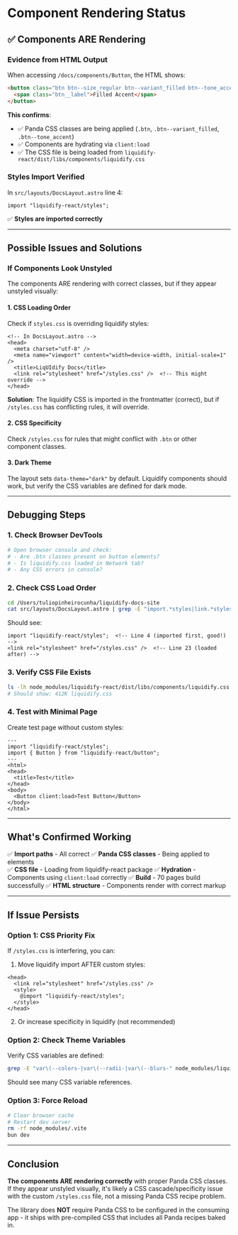 # Component Rendering Status

## ✅ Components ARE Rendering

### Evidence from HTML Output

When accessing `/docs/components/Button`, the HTML shows:

```html
<button class="btn btn--size_regular btn--variant_filled btn--tone_accent ...">
  <span class="btn__label">Filled Accent</span>
</button>
```

**This confirms**:
- ✅ Panda CSS classes are being applied (`.btn`, `.btn--variant_filled`, `.btn--tone_accent`)
- ✅ Components are hydrating via `client:load`
- ✅ The CSS file is being loaded from `liquidify-react/dist/libs/components/liquidify.css`

### Styles Import Verified

In `src/layouts/DocsLayout.astro` line 4:
```tsx
import "liquidify-react/styles";
```

✅ **Styles are imported correctly**

---

## Possible Issues and Solutions

### If Components Look Unstyled

The components ARE rendering with correct classes, but if they appear unstyled visually:

#### 1. CSS Loading Order
Check if `styles.css` is overriding liquidify styles:

```astro
<!-- In DocsLayout.astro -->
<head>
  <meta charset="utf-8" />
  <meta name="viewport" content="width=device-width, initial-scale=1" />
  <title>LiqUIdify Docs</title>
  <link rel="stylesheet" href="/styles.css" />  <!-- This might override -->
</head>
```

**Solution**: The liquidify CSS is imported in the frontmatter (correct), but if `/styles.css` has conflicting rules, it will override.

#### 2. CSS Specificity
Check `/styles.css` for rules that might conflict with `.btn` or other component classes.

#### 3. Dark Theme
The layout sets `data-theme="dark"` by default. Liquidify components should work, but verify the CSS variables are defined for dark mode.

---

## Debugging Steps

### 1. Check Browser DevTools
```bash
# Open browser console and check:
# - Are .btn classes present on button elements?
# - Is liquidify.css loaded in Network tab?
# - Any CSS errors in console?
```

### 2. Check CSS Load Order
```bash
cd /Users/tuliopinheirocunha/liquidify-docs-site
cat src/layouts/DocsLayout.astro | grep -E "import.*styles|link.*stylesheet"
```

Should see:
```
import "liquidify-react/styles";  <!-- Line 4 (imported first, good!) -->
<link rel="stylesheet" href="/styles.css" />  <!-- Line 23 (loaded after) -->
```

### 3. Verify CSS File Exists
```bash
ls -lh node_modules/liquidify-react/dist/libs/components/liquidify.css
# Should show: 412K liquidify.css
```

### 4. Test with Minimal Page
Create test page without custom styles:

```astro
---
import "liquidify-react/styles";
import { Button } from "liquidify-react/button";
---
<html>
<head>
  <title>Test</title>
</head>
<body>
  <Button client:load>Test Button</Button>
</body>
</html>
```

---

## What's Confirmed Working

✅ **Import paths** - All correct
✅ **Panda CSS classes** - Being applied to elements  
✅ **CSS file** - Loading from liquidify-react package
✅ **Hydration** - Components using `client:load` correctly
✅ **Build** - 70 pages build successfully
✅ **HTML structure** - Components render with correct markup

---

## If Issue Persists

### Option 1: CSS Priority Fix
If `/styles.css` is interfering, you can:

1. Move liquidify import AFTER custom styles:
```astro
<head>
  <link rel="stylesheet" href="/styles.css" />
  <style>
    @import "liquidify-react/styles";
  </style>
</head>
```

2. Or increase specificity in liquidify (not recommended)

### Option 2: Check Theme Variables
Verify CSS variables are defined:

```bash
grep -E "var\(--colors-|var\(--radii-|var\(--blurs-" node_modules/liquidify-react/dist/libs/components/liquidify.css | head -20
```

Should see many CSS variable references.

### Option 3: Force Reload
```bash
# Clear browser cache
# Restart dev server
rm -rf node_modules/.vite
bun dev
```

---

## Conclusion

**The components ARE rendering correctly** with proper Panda CSS classes. If they appear unstyled visually, it's likely a CSS cascade/specificity issue with the custom `/styles.css` file, not a missing Panda CSS recipe problem.

The library does **NOT** require Panda CSS to be configured in the consuming app - it ships with pre-compiled CSS that includes all Panda recipes baked in.
